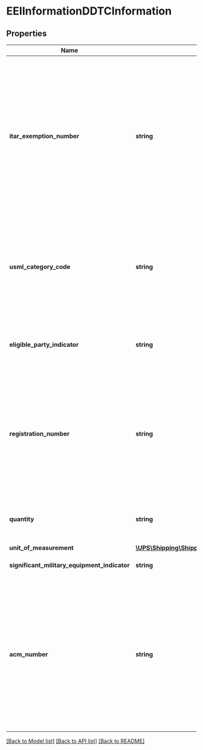 # EEIInformationDDTCInformation

## Properties
Name | Type | Description | Notes
------------ | ------------- | ------------- | -------------
**itar_exemption_number** | **string** | The specific citation (exemption number) under the International Traffic in Arms Regulations (ITAR) from the Code of Federal Register (see 22 CFR 120-130) that exempts the shipment from the requirements for a license or other written authorization from the Directorate of Trade Controls (DDTC).  Refer to EEI License Codes in the Appendix for valid values.  Applies to EEI Form only. This field is applicable for EEIFiling option 1A and 3. | [optional] 
**usml_category_code** | **string** | Digit numeric code (e.g. 01-18, 20 or 21). Indicates the U.S. Munitions List (USML) category article, service or related technical data as it applies to the article reported.  Applies to EEI form only. It is required for EEIFilingOption code 3. | [optional] 
**eligible_party_indicator** | **string** | Presence/Absent indicator. Certification by the U.S. exporter that the exporter is an eligible party to participate in the defense trade. | [optional] 
**registration_number** | **string** | It is a unique registration code assigned to the registrant. The DDTC registration code consist of a letter prefix, M (assigned to a manufacturer and/or exporter) or K (assigned to a broker), followed by four or five digits (e.g. K-1234 or M12345).  It is required for EEIFilingOption code 3. | [optional] 
**quantity** | **string** | Export Quantity.  Applies to EEI form only. It is required for EEIFilingOption code 3. Only positive integer value is valid. | [optional] 
**unit_of_measurement** | [**\UPS\Shipping\Shipping\DDTCInformationUnitOfMeasurement**](DDTCInformationUnitOfMeasurement.md) |  | [optional] 
**significant_military_equipment_indicator** | **string** | Presence/ Absence Indicator.  Applies to EEI form only. | [optional] 
**acm_number** | **string** | Approved Community Member Number (ACM). It is required to be provided along with ITARExemptionNumber for some License code (SGB and SAU). The ACM# for the United Kingdom (License code SGB) must begin with UK followed by 9 numbers.  The ACM# for Australia (License Code SAU) must begin with DTT followed by 8 numbers.  Applies to EEI form only.  It is required for EEIFilingOption code 1A and 3. | [optional] 

[[Back to Model list]](../../README.md#documentation-for-models) [[Back to API list]](../../README.md#documentation-for-api-endpoints) [[Back to README]](../../README.md)

